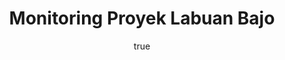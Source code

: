 ---
title: Monitoring Proyek Labuan Bajo
description: Monitoring Proyek Labuan Bajo
url: https://labuanbajo-ordent.et.r.appspot.com/
img: /projects/labuan-bajo.png
alt: Labuan Bajo
date:
  start: '2020-04-01T17:00:00.000Z'
  end: '2020-08-30T17:00:00.000Z'
---